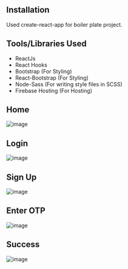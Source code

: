 ## Installation
Used create-react-app for boiler plate project.

## Tools/Libraries Used
- ReactJs
- React Hooks
- Bootstrap (For Styling)
- React-Bootstrap (For Styling)
- Node-Sass (For writing style files in SCSS)
- Firebase Hosting (For Hosting)

## Home
![image](https://user-images.githubusercontent.com/40722529/109310512-a4b31b80-786a-11eb-858f-bb3edf5a6b27.png)

## Login
![image](https://user-images.githubusercontent.com/40722529/109310681-ddeb8b80-786a-11eb-9b82-03ec747f0866.png)

## Sign Up
![image](https://user-images.githubusercontent.com/40722529/109310749-f360b580-786a-11eb-9b46-c3ba7e09d1f2.png)

## Enter OTP
![image](https://user-images.githubusercontent.com/40722529/109310802-03789500-786b-11eb-957b-1b0e9e08f66c.png)

## Success
![image](https://user-images.githubusercontent.com/40722529/109310891-1e4b0980-786b-11eb-9b65-14a4596ee079.png)
